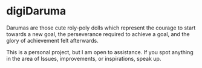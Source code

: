 # digiDaruma
Darumas are those cute roly-poly dolls which represent the courage to start towards a new goal, the perseverance required to achieve a goal, and the glory of achievement felt afterwards.


This is a personal project, but I am open to assistance. If you spot anything in the area of Issues, improvements, or inspirations, speak up.
